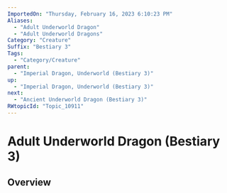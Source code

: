 ```yaml
---
ImportedOn: "Thursday, February 16, 2023 6:10:23 PM"
Aliases:
  - "Adult Underworld Dragon"
  - "Adult Underworld Dragons"
Category: "Creature"
Suffix: "Bestiary 3"
Tags:
  - "Category/Creature"
parent:
  - "Imperial Dragon, Underworld (Bestiary 3)"
up:
  - "Imperial Dragon, Underworld (Bestiary 3)"
next:
  - "Ancient Underworld Dragon (Bestiary 3)"
RWtopicId: "Topic_10911"
---
```

# Adult Underworld Dragon (Bestiary 3)
## Overview
